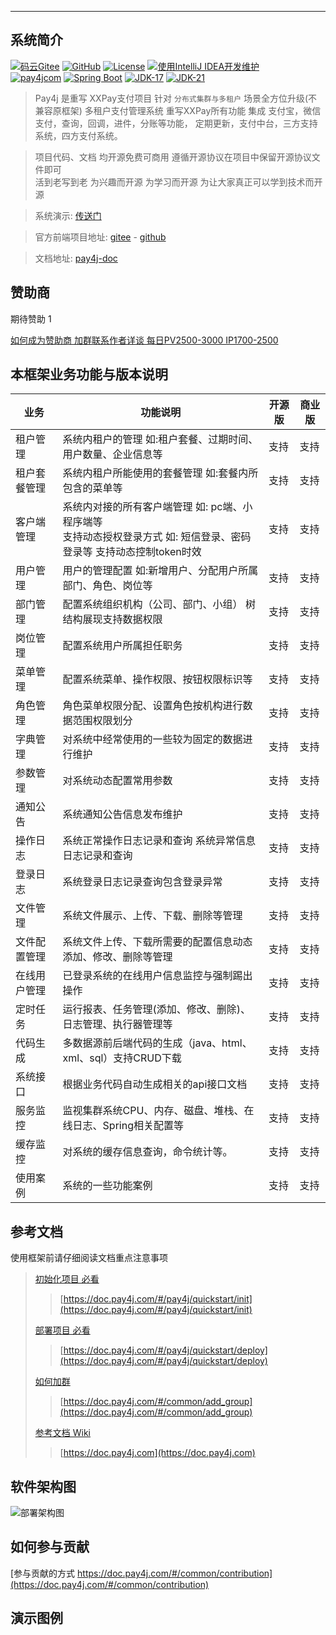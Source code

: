 - - -
## 系统简介

[![码云Gitee](https://gitee.com/pay4j/pay4j/badge/star.svg?theme=blue)](https://gitee.com/pay4j/pay4j)
[![GitHub](https://img.shields.io/github/stars/pay4jcom/pay4j?style=social&label=Stars)](https://github.com/pay4jcom/pay4j)
[![License](https://img.shields.io/badge/License-MIT-blue.svg)](https://gitee.com/dromara/pay4j-Vue-Plus/blob/5.X/LICENSE)
[![使用IntelliJ IDEA开发维护](https://img.shields.io/badge/IntelliJ%20IDEA-提供支持-blue.svg)](https://www.jetbrains.com/?from=pay4j)
<br>
[![pay4jcom](https://img.shields.io/badge/pay4j_Vue_Plus-5.5.1-success.svg)](https://gitee.com/pay4j/pay4j)
[![Spring Boot](https://img.shields.io/badge/Spring%20Boot-3.4-blue.svg)]()
[![JDK-17](https://img.shields.io/badge/JDK-17-green.svg)]()
[![JDK-21](https://img.shields.io/badge/JDK-21-green.svg)]()

> Pay4j 是重写 XXPay支付项目 针对 `分布式集群与多租户` 场景全方位升级(不兼容原框架) 
> 多租户支付管理系统 重写XXPay所有功能 集成 支付宝，微信 支付，查询，回调，进件，分账等功能， 定期更新，支付中台，三方支持系统，四方支付系统。

> 项目代码、文档 均开源免费可商用 遵循开源协议在项目中保留开源协议文件即可<br>
活到老写到老 为兴趣而开源 为学习而开源 为让大家真正可以学到技术而开源

> 系统演示: [传送门](https://doc.pay4j.com/#/common/demo_system)

> 官方前端项目地址: [gitee](https://gitee.com/pay4j/pay4j-ui) - [github](https://github.com/pay4jcom/pay4j-ui) <br>

> 文档地址: [pay4j-doc](https://doc.pay4j.com)

## 赞助商

期待赞助
1

[如何成为赞助商 加群联系作者详谈 每日PV2500-3000 IP1700-2500](https://pay4j.com/#/common/add_group)


## 本框架业务功能与版本说明

| 业务     | 功能说明                                                                 | 开源版 | 商业版              |
|--------|----------------------------------------------------------------------|-----|------------------|
| 租户管理   | 系统内租户的管理 如:租户套餐、过期时间、用户数量、企业信息等                                      | 支持  | 支持                |
| 租户套餐管理 | 系统内租户所能使用的套餐管理 如:套餐内所包含的菜单等                                          | 支持  | 支持                |
| 客户端管理  | 系统内对接的所有客户端管理 如: pc端、小程序端等<br>支持动态授权登录方式 如: 短信登录、密码登录等 支持动态控制token时效 | 支持  | 支持                |
| 用户管理   | 用户的管理配置 如:新增用户、分配用户所属部门、角色、岗位等                                       | 支持  | 支持               |
| 部门管理   | 配置系统组织机构（公司、部门、小组） 树结构展现支持数据权限                                       | 支持  | 支持               |
| 岗位管理   | 配置系统用户所属担任职务                                                         | 支持  | 支持               |
| 菜单管理   | 配置系统菜单、操作权限、按钮权限标识等                                                  | 支持  | 支持               |
| 角色管理   | 角色菜单权限分配、设置角色按机构进行数据范围权限划分                                           | 支持  | 支持               |
| 字典管理   | 对系统中经常使用的一些较为固定的数据进行维护                                               | 支持  | 支持               |
| 参数管理   | 对系统动态配置常用参数                                                          | 支持  | 支持               |
| 通知公告   | 系统通知公告信息发布维护                                                         | 支持  | 支持               |
| 操作日志   | 系统正常操作日志记录和查询 系统异常信息日志记录和查询                                          | 支持  | 支持               |
| 登录日志   | 系统登录日志记录查询包含登录异常                                                     | 支持  | 支持               |
| 文件管理   | 系统文件展示、上传、下载、删除等管理                                                   | 支持  | 支持                |
| 文件配置管理 | 系统文件上传、下载所需要的配置信息动态添加、修改、删除等管理                                       | 支持  | 支持                |
| 在线用户管理 | 已登录系统的在线用户信息监控与强制踢出操作                                                | 支持  | 支持               |
| 定时任务   | 运行报表、任务管理(添加、修改、删除)、日志管理、执行器管理等                                      | 支持  | 支持       |
| 代码生成   | 多数据源前后端代码的生成（java、html、xml、sql）支持CRUD下载                              | 支持  | 支持          |
| 系统接口   | 根据业务代码自动生成相关的api接口文档                                                 | 支持  | 支持               |
| 服务监控   | 监视集群系统CPU、内存、磁盘、堆栈、在线日志、Spring相关配置等                                  | 支持  | 支持 |
| 缓存监控   | 对系统的缓存信息查询，命令统计等。                                                    | 支持  | 支持               |
| 使用案例   | 系统的一些功能案例                                                            | 支持  | 支持              |

## 参考文档

使用框架前请仔细阅读文档重点注意事项
<br>
>[初始化项目 必看](https://doc.pay4j.com/#/pay4j-vue-plus/quickstart/init)
>>[https://doc.pay4j.com/#/pay4j/quickstart/init](https://doc.pay4j.com/#/pay4j/quickstart/init)
>
>
>[部署项目 必看](https://doc.pay4j.com/#/pay4j/quickstart/deploy)
>>[https://doc.pay4j.com/#/pay4j/quickstart/deploy](https://doc.pay4j.com/#/pay4j/quickstart/deploy)
>
>[如何加群](https://doc.pay4j.com/#/common/add_group)
>>[https://doc.pay4j.com/#/common/add_group](https://doc.pay4j.com/#/common/add_group)
>
>[参考文档 Wiki](https://doc.pay4j.com)
>>[https://doc.pay4j.com](https://doc.pay4j.com)

## 软件架构图

![部署架构图](https://foruda.gitee.com/images/1678981882624240692/ae2a3f3e_1766278.png "部署架构图.png")

## 如何参与贡献

[参与贡献的方式 https://doc.pay4j.com/#/common/contribution](https://doc.pay4j.com/#/common/contribution)


## 演示图例













